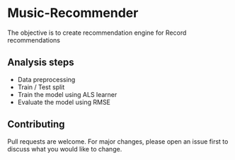 # Music-Recommender

The objective is to create recommendation engine for Record recommendations


## Analysis steps

* Data preprocessing 
* Train / Test split 
* Train the model using ALS learner
* Evaluate the model using RMSE


## Contributing
Pull requests are welcome. For major changes, please open an issue first to discuss what you would like to change.
